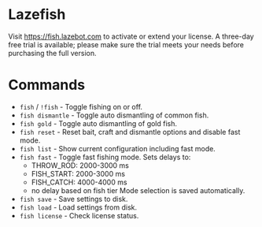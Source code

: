 # Lazefish

Visit https://fish.lazebot.com to activate or extend your license. A three-day free trial is available; please make sure the trial meets your needs before purchasing the full version.

# Commands

- `fish` / `!fish` - Toggle fishing on or off.
- `fish dismantle` - Toggle auto dismantling of common fish.
- `fish gold` - Toggle auto dismantling of gold fish.
- `fish reset` - Reset bait, craft and dismantle options and disable fast mode.
- `fish list` - Show current configuration including fast mode.
- `fish fast` - Toggle fast fishing mode. Sets delays to:
  - THROW_ROD: 2000-3000 ms
  - FISH_START: 2000-3000 ms
  - FISH_CATCH: 4000-4000 ms
  - no delay based on fish tier
  Mode selection is saved automatically.
- `fish save` - Save settings to disk.
- `fish load` - Load settings from disk.
- `fish license` - Check license status.


